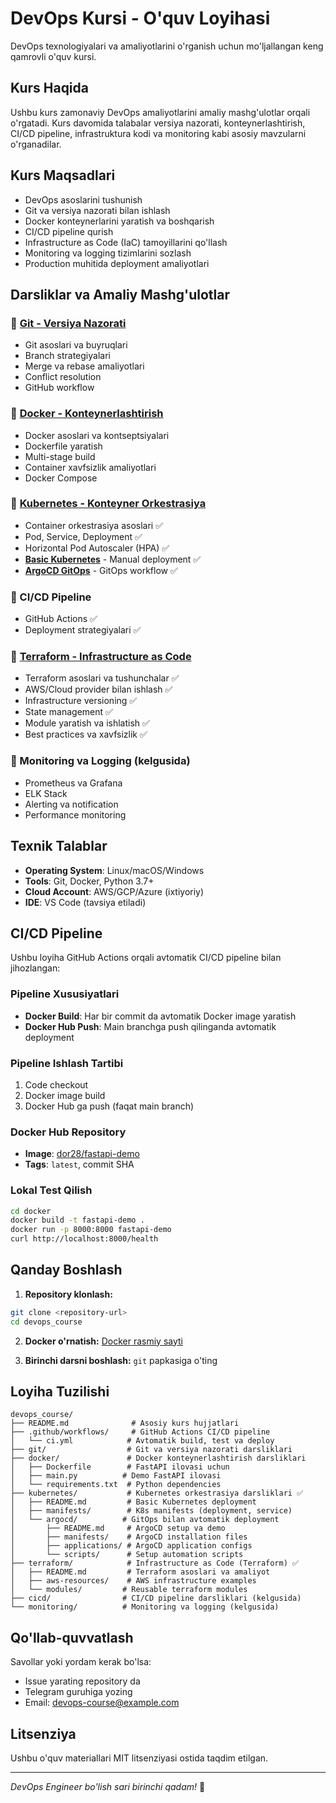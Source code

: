 # DevOps Kursi - O'quv Loyihasi

DevOps texnologiyalari va amaliyotlarini o'rganish uchun mo'ljallangan keng qamrovli o'quv kursi.

## Kurs Haqida

Ushbu kurs zamonaviy DevOps amaliyotlarini amaliy mashg'ulotlar orqali o'rgatadi. Kurs davomida talabalar versiya nazorati, konteynerlashtirish, CI/CD pipeline, infrastruktura kodi va monitoring kabi asosiy mavzularni o'rganadilar.

## Kurs Maqsadlari

- DevOps asoslarini tushunish
- Git va versiya nazorati bilan ishlash
- Docker konteynerlarini yaratish va boshqarish
- CI/CD pipeline qurish
- Infrastructure as Code (IaC) tamoyillarini qo'llash
- Monitoring va logging tizimlarini sozlash
- Production muhitida deployment amaliyotlari

## Darsliklar va Amaliy Mashg'ulotlar

### 📁 [Git - Versiya Nazorati](./git/)
- Git asoslari va buyruqlari
- Branch strategiyalari
- Merge va rebase amaliyotlari
- Conflict resolution
- GitHub workflow

### 📁 [Docker - Konteynerlashtirish](./docker/)
- Docker asoslari va kontseptsiyalari
- Dockerfile yaratish
- Multi-stage build
- Container xavfsizlik amaliyotlari
- Docker Compose

### 📁 [Kubernetes - Konteyner Orkestrasiya](./kubernetes/)
- Container orkestrasiya asoslari ✅
- Pod, Service, Deployment ✅
- Horizontal Pod Autoscaler (HPA) ✅
- **[Basic Kubernetes](./kubernetes/README.md)** - Manual deployment ✅
- **[ArgoCD GitOps](./kubernetes/argocd/README.md)** - GitOps workflow ✅

### 📁 CI/CD Pipeline
- GitHub Actions ✅
- Deployment strategiyalari ✅

### 📁 [Terraform - Infrastructure as Code](./terraform/)
- Terraform asoslari va tushunchalar ✅
- AWS/Cloud provider bilan ishlash ✅
- Infrastructure versioning ✅
- State management ✅
- Module yaratish va ishlatish ✅
- Best practices va xavfsizlik ✅

### 📁 Monitoring va Logging (kelgusida)
- Prometheus va Grafana
- ELK Stack
- Alerting va notification
- Performance monitoring

## Texnik Talablar

- **Operating System**: Linux/macOS/Windows
- **Tools**: Git, Docker, Python 3.7+
- **Cloud Account**: AWS/GCP/Azure (ixtiyoriy)
- **IDE**: VS Code (tavsiya etiladi)

## CI/CD Pipeline

Ushbu loyiha GitHub Actions orqali avtomatik CI/CD pipeline bilan jihozlangan:

### Pipeline Xususiyatlari
- **Docker Build**: Har bir commit da avtomatik Docker image yaratish
- **Docker Hub Push**: Main branchga push qilinganda avtomatik deployment

### Pipeline Ishlash Tartibi
1. Code checkout
2. Docker image build
3. Docker Hub ga push (faqat main branch)

### Docker Hub Repository
- **Image**: [dor28/fastapi-demo](https://hub.docker.com/repository/docker/dor28/fastapi-demo/general)
- **Tags**: `latest`, commit SHA

### Lokal Test Qilish
```bash
cd docker
docker build -t fastapi-demo .
docker run -p 8000:8000 fastapi-demo
curl http://localhost:8000/health
```

## Qanday Boshlash

1. **Repository klonlash:**
```bash
git clone <repository-url>
cd devops_course
```

2. **Docker o'rnatish:** [Docker rasmiy sayti](https://docs.docker.com/get-docker/)

3. **Birinchi darsni boshlash:** `git` papkasiga o'ting

## Loyiha Tuzilishi

```
devops_course/
├── README.md              # Asosiy kurs hujjatlari
├── .github/workflows/     # GitHub Actions CI/CD pipeline
│   └── ci.yml            # Avtomatik build, test va deploy
├── git/                  # Git va versiya nazorati darsliklari
├── docker/               # Docker konteynerlashtirish darsliklari
│   ├── Dockerfile        # FastAPI ilovasi uchun
│   ├── main.py          # Demo FastAPI ilovasi
│   └── requirements.txt  # Python dependencies
├── kubernetes/           # Kubernetes orkestrasiya darsliklari ✅
│   ├── README.md         # Basic Kubernetes deployment
│   ├── manifests/        # K8s manifests (deployment, service)
│   └── argocd/          # GitOps bilan avtomatik deployment
│       ├── README.md     # ArgoCD setup va demo
│       ├── manifests/    # ArgoCD installation files
│       ├── applications/ # ArgoCD application configs
│       └── scripts/      # Setup automation scripts
├── terraform/            # Infrastructure as Code (Terraform) ✅
│   ├── README.md         # Terraform asoslari va amaliyot
│   ├── aws-resources/    # AWS infrastructure examples
│   └── modules/         # Reusable terraform modules
├── cicd/                # CI/CD pipeline darsliklari (kelgusida)
└── monitoring/          # Monitoring va logging (kelgusida)
```

## Qo'llab-quvvatlash

Savollar yoki yordam kerak bo'lsa:
- Issue yarating repository da
- Telegram guruhiga yozing
- Email: devops-course@example.com

## Litsenziya

Ushbu o'quv materiallari MIT litsenziyasi ostida taqdim etilgan.

---

*DevOps Engineer bo'lish sari birinchi qadam!* 🚀
